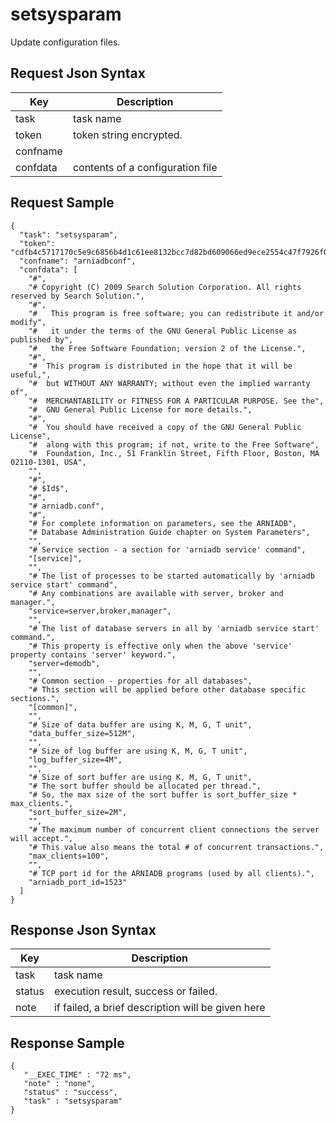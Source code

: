 # setsysparam

Update configuration files.

## Request Json Syntax

| **Key** | **Description** |
| --- | --- |
| task | task name |
| token | token string encrypted. |
| confname | |
| confdata | contents of a configuration file |

## Request Sample

```
{
  "task": "setsysparam",
  "token": "cdfb4c5717170c5e9c6856b4d1c61ee8132bcc7d82bd609066ed9ece2554c47f7926f07dd201b6aa",
  "confname": "arniadbconf",
  "confdata": [
    "#",
    "# Copyright (C) 2009 Search Solution Corporation. All rights reserved by Search Solution.",
    "#",
    "#   This program is free software; you can redistribute it and/or modify",
    "#   it under the terms of the GNU General Public License as published by",
    "#   the Free Software Foundation; version 2 of the License.",
    "#",
    "#  This program is distributed in the hope that it will be useful,",
    "#  but WITHOUT ANY WARRANTY; without even the implied warranty of",
    "#  MERCHANTABILITY or FITNESS FOR A PARTICULAR PURPOSE. See the",
    "#  GNU General Public License for more details.",
    "#",
    "#  You should have received a copy of the GNU General Public License",
    "#  along with this program; if not, write to the Free Software",
    "#  Foundation, Inc., 51 Franklin Street, Fifth Floor, Boston, MA 02110-1301, USA",
    "",
    "#",
    "# $Id$",
    "#",
    "# arniadb.conf",
    "#",
    "# For complete information on parameters, see the ARNIADB",
    "# Database Administration Guide chapter on System Parameters",
    "",
    "# Service section - a section for 'arniadb service' command",
    "[service]",
    "",
    "# The list of processes to be started automatically by 'arniadb service start' command",
    "# Any combinations are available with server, broker and manager.",
    "service=server,broker,manager",
    "",
    "# The list of database servers in all by 'arniadb service start' command.",
    "# This property is effective only when the above 'service' property contains 'server' keyword.",
    "server=demodb",
    "",
    "# Common section - properties for all databases",
    "# This section will be applied before other database specific sections.",
    "[common]",
    "",
    "# Size of data buffer are using K, M, G, T unit",
    "data_buffer_size=512M",
    "",
    "# Size of log buffer are using K, M, G, T unit",
    "log_buffer_size=4M",
    "",
    "# Size of sort buffer are using K, M, G, T unit",
    "# The sort buffer should be allocated per thread.",
    "# So, the max size of the sort buffer is sort_buffer_size * max_clients.",
    "sort_buffer_size=2M",
    "",
    "# The maximum number of concurrent client connections the server will accept.",
    "# This value also means the total # of concurrent transactions.",
    "max_clients=100",
    "",
    "# TCP port id for the ARNIADB programs (used by all clients).",
    "arniadb_port_id=1523"
  ]
}
```

## Response Json Syntax

| **Key** | **Description** |
| --- | --- |
| task | task name |
| status | execution result, success or failed. |
| note | if failed, a brief description will be given here |


## Response Sample

```
{
   "__EXEC_TIME" : "72 ms",
   "note" : "none",
   "status" : "success",
   "task" : "setsysparam"
}
```
